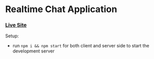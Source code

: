 # Realtime Chat Application

### [Live Site](https://realtime-chat-application.netlify.com)

Setup:
- run ```npm i && npm start``` for both client and server side to start the development server
